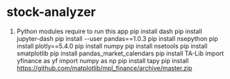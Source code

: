 # stock-analyzer


1) Python modules require to run this app
	 pip install dash
	 pip install jupyter-dash
	 pip install --user pandas==1.0.3
	 pip install nsepython
	 pip install plotly==5.4.0
	 pip install numpy
         pip install nsetools
         pip install smatplotlib
	 pip install pandas_market_calendars
	 pip install TA-Lib
	 import yfinance as yf
	 import numpy as np
	 pip install tapy
	 pip install https://github.com/matplotlib/mpl_finance/archive/master.zip